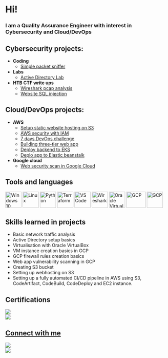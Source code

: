 <h1>Hi! <br/></h1>
<h3>I am a Quality Assurance Engineer with interest in Cybersecurity and Cloud/DevOps</h3> 
<h2>Cybersecurity projects:</h2>

- <b>Coding</b>
  - [Simple packet sniffer](https://github.com/lbrodziak/packet_sniffer)
- <b>Labs</b>
  - [Active Directory Lab](https://github.com/lbrodziak/ActiveDirectoryLab)
- <b>HTB CTF write ups</b>
  - [Wireshark pcap analysis](https://github.com/lbrodziak/wireshark_pcap_analysis)
  - [Website SQL injection](https://github.com/lbrodziak/sql_injection_tutorial_htb)
<h2>Cloud/DevOps projects:</h2>

- <b>AWS</b>
  - [Setup static website hosting on S3](https://github.com/lbrodziak/aws-s3-static-website-hosting)
  - [AWS security with IAM](https://github.com/lbrodziak/aws-security-with-iam)
  - [7 days DevOps challenge](https://github.com/lbrodziak/7-days-devops-challenge)
  - [Building three-tier web app](https://github.com/lbrodziak/aws-three-tier-architecture)
  - [Deploy backend to EKS](https://github.com/lbrodziak/aws-deploy-app-to-eks)
  - [Deplo app to Elastic beanstalk](https://github.com/lbrodziak/aws-deploy-app-elastic-beanstalk)
- <b>Google cloud</b>
  - [Web security scan in Google Cloud](https://github.com/lbrodziak/gcloud_web_security_scan)

<h2>Tools and languages</h2>
<p align="left"> <img src="https://upload.wikimedia.org/wikipedia/commons/8/87/Windows_logo_-_2021.svg" alt="Windows 10" width="50" height="50"/> 
<img src="https://upload.wikimedia.org/wikipedia/commons/3/35/Tux.svg" alt="Linux" width="50" height="50"/> <img src="https://upload.wikimedia.org/wikipedia/commons/c/c3/Python-logo-notext.svg" alt="Python" width="50" height="50"/> <img src="https://www.vectorlogo.zone/logos/terraformio/terraformio-icon.svg" alt="Terraform" width="50" height="50"/> <img src="https://upload.wikimedia.org/wikipedia/commons/9/9a/Visual_Studio_Code_1.35_icon.svg" alt="VS Code" width="50" height="50"/> <img src="https://upload.wikimedia.org/wikipedia/commons/d/df/Wireshark_icon.svg" alt="Wireshark" width="50" height="50"/> <img src="https://upload.wikimedia.org/wikipedia/commons/d/d5/Virtualbox_logo.png" alt="Oracle VirtualBox" width="50" height="50"/>
<img src="https://github.com/user-attachments/assets/92463d4a-7971-498c-8555-6bf46c6913aa" alt="GCP" width="60" height="50"/>
<img src="https://registry.npmmirror.com/@lobehub/icons-static-png/1.65.0/files/dark/aws-color.png" alt="GCP" width="50" height="50"/>
</p>


<h2>Skills learned in projects</h2>

- Basic network traffic analysis
- Active Directory setup basics
- Virtualisation with Oracle VirtualBox
- VM instance creation basics in GCP
- GCP firewall rules creation basics
- Web app vulnerability scanning in GCP
- Creating S3 bucket
- Setting up webhosting on S3
- Setting up a fully automated CI/CD pipeline in AWS using S3, CodeArtifact, CodeBuild, CodeDeploy and EC2 instance.


<h2>Certifications</h2>
<a href="https://coursera.org/share/055806cc4e6fbaa31deda674dec460fc"/><img src="https://img.shields.io/badge/-Google%20Cybersecurity%20Certificate-4285F4?&style=for-the-badge&logo=Google&logoColor=white" /><br>
<img src="https://img.shields.io/badge/-ISTQB%20Foundation-FF0000?&style=for-the-badge&logo=ISTQB&logoColor=white" />

<h2>Connect with me</h2>

<a href="https://www.linkedin.com/in/łukasz-brodziak-4b0408bb/"><img src="https://img.shields.io/badge/-LinkedIn-0072b1?&style=for-the-badge&logo=linkedin&logoColor=white" /></a><br>
<a href="https://lukesdevsecopsnotes.blogspot.com"><img src="https://img.shields.io/badge/-Blogger-FF5722?&style=for-the-badge&logo=Blogger&logoColor=white"/></a>


